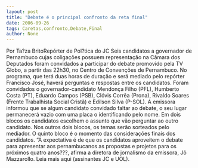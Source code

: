 ```yaml
---
layout: post
title: "Debate é o principal confronto da reta final"
date: 2006-09-26
tags: Caretas,confronto,Debate,Final
author: None
---
```

Por Ta?za BritoRepórter de Pol?tica do JC
Seis candidatos a governador de Pernambuco cujas coligações possuem representação na Câmara dos Deputados foram convidados a participar do debate promovido pela TV Globo, a partir das 22h30, no Centro de Convenções de Pernambuco. No programa, que terá duas horas de duração e será mediado pelo repórter Francisco José, haverá perguntas e respostas entre os candidatos. 
Foram convidados o governador-candidato Mendonça Filho (PFL), Humberto Costa (PT), Eduardo Campos (PSB), Clóvis Corrêa (Prona), Rivaldo Soares (Frente Trabalhista Social Cristã) e Edilson Silva (P-SOL). A emissora informou que se algum candidato convidado faltar ao debate, o seu lugar permanecerá vazio com uma placa o identificando pelo nome. 
Em dois blocos os candidatos escolhem o assunto que vão perguntar ao outro candidato. Nos outros dois blocos, os temas serão sorteados pelo mediador. O quinto bloco é o momento das considerações finais dos candidatos. “A expectativa é de que os candidatos aproveitem o debate para apresentar aos pernambucanos as propostas e projetos para os próximos quatro anos???, afirma a diretora de jornalismo da emissora, Jô Mazzarollo.
Leia mais aqui (assinantes JC e UOL). 